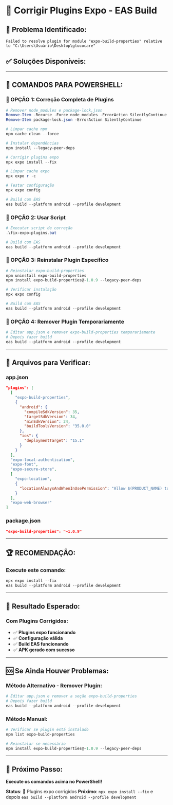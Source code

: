# 🔧 Corrigir Plugins Expo - EAS Build

## 🚨 **Problema Identificado:**
```
Failed to resolve plugin for module "expo-build-properties" relative to "C:\Users\Usuário\Desktop\glucocare"
```

## ✅ **Soluções Disponíveis:**

---

## 🚀 **COMANDOS PARA POWERSHELL:**

### **🎯 OPÇÃO 1: Correção Completa de Plugins**

```powershell
# Remover node_modules e package-lock.json
Remove-Item -Recurse -Force node_modules -ErrorAction SilentlyContinue
Remove-Item package-lock.json -ErrorAction SilentlyContinue

# Limpar cache npm
npm cache clean --force

# Instalar dependências
npm install --legacy-peer-deps

# Corrigir plugins expo
npx expo install --fix

# Limpar cache expo
npx expo r -c

# Testar configuração
npx expo config

# Build com EAS
eas build --platform android --profile development
```

### **🎯 OPÇÃO 2: Usar Script**

```powershell
# Executar script de correção
.\fix-expo-plugins.bat

# Build com EAS
eas build --platform android --profile development
```

### **🎯 OPÇÃO 3: Reinstalar Plugin Específico**

```powershell
# Reinstalar expo-build-properties
npm uninstall expo-build-properties
npm install expo-build-properties@~1.0.9 --legacy-peer-deps

# Verificar instalação
npx expo config

# Build com EAS
eas build --platform android --profile development
```

### **🎯 OPÇÃO 4: Remover Plugin Temporariamente**

```powershell
# Editar app.json e remover expo-build-properties temporariamente
# Depois fazer build
eas build --platform android --profile development
```

---

## 🔧 **Arquivos para Verificar:**

### **app.json**
```json
"plugins": [
  [
    "expo-build-properties",
    {
      "android": {
        "compileSdkVersion": 35,
        "targetSdkVersion": 34,
        "minSdkVersion": 24,
        "buildToolsVersion": "35.0.0"
      },
      "ios": {
        "deploymentTarget": "15.1"
      }
    }
  ],
  "expo-local-authentication",
  "expo-font",
  "expo-secure-store",
  [
    "expo-location",
    {
      "locationAlwaysAndWhenInUsePermission": "Allow $(PRODUCT_NAME) to use your location to scan for Bluetooth devices."
    }
  ],
  "expo-web-browser"
]
```

### **package.json**
```json
"expo-build-properties": "~1.0.9"
```

---

## 🏆 **RECOMENDAÇÃO:**

### **Execute este comando:**
```powershell
npx expo install --fix
eas build --platform android --profile development
```

---

## 📱 **Resultado Esperado:**

### **Com Plugins Corrigidos:**
- ✅ **Plugins expo funcionando**
- ✅ **Configuração válida**
- ✅ **Build EAS funcionando**
- ✅ **APK gerado com sucesso**

---

## 🆘 **Se Ainda Houver Problemas:**

### **Método Alternativo - Remover Plugin:**
```powershell
# Editar app.json e remover a seção expo-build-properties
# Depois fazer build
eas build --platform android --profile development
```

### **Método Manual:**
```powershell
# Verificar se plugin está instalado
npm list expo-build-properties

# Reinstalar se necessário
npm install expo-build-properties@~1.0.9 --legacy-peer-deps
```

---

## 🎯 **Próximo Passo:**

**Execute os comandos acima no PowerShell!**

**Status**: 🔧 Plugins expo corrigidos
**Próximo**: `npx expo install --fix` e depois `eas build --platform android --profile development`
